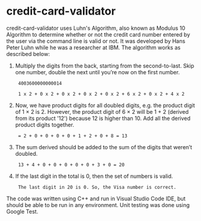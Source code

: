 # credit-card-validator

credit-card-validator uses Luhn's Algorithm, also known as Modulus 10 Algorithm to 
determine whether or not the credit card number entered by the user via the
command line is valid or not. It was developed by Hans Peter Luhn while he was a 
researcher at IBM. The algorithm works as described below:

1. Multiply the digits from the back, starting from the second-to-last. Skip one number, double the next until you’re now on the first number. 

        4003600000000014

        1 x 2 + 0 x 2 + 0 x 2 + 0 x 2 + 0 x 2 + 6 x 2 + 0 x 2 + 4 x 2

2. Now, we have product digits for all doubled digits, e.g. the product digit of 1 × 2 is 2. However,  the product digit of 6 × 2 will be 1 + 2 (derived from its product '12') because 12 is higher than 10. Add all the derived product digits together. 

        = 2 + 0 + 0 + 0 + 0 + 1 + 2 + 0 + 8 = 13

3. The sum derived should be added to the sum of the digits that weren’t doubled. 

        13 + 4 + 0 + 0 + 0 + 0 + 0 + 3 + 0 = 20

4. If the last digit in the total is 0, then the set of numbers is valid.

        The last digit in 20 is 0. So, the Visa number is correct.

The code was written using C++ and run in Visual Studio Code IDE, but should be 
able to be run in any environment. Unit testing was done using Google Test. 